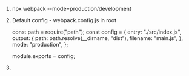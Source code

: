1. npx webpack --mode=production/development

2. Default config - webpack.config.js in root

   const path = require("path");
   const config = {
   entry: "./src/index.js",
   output: {
   path: path.resolve(\_\_dirname, "dist"),
   filename: "main.js",
   },
   mode: "production",
   };

   module.exports = config;


3. 